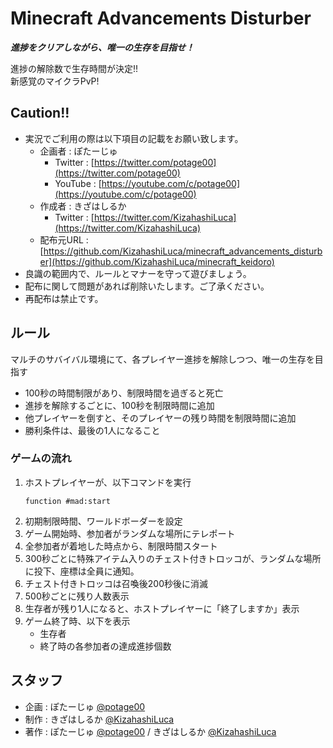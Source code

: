 # Minecraft Advancements Disturber
__*進捗をクリアしながら、唯一の生存を目指せ！*__

進捗の解除数で生存時間が決定!!  
新感覚のマイクラPvP!

## Caution!!
 - 実況でご利用の際は以下項目の記載をお願い致します。
   - 企画者 : ぽたーじゅ
     - Twitter : [https://twitter.com/potage00](https://twitter.com/potage00)
     - YouTube : [https://youtube.com/c/potage00](https://youtube.com/c/potage00)
   - 作成者 : きざはしるか
     - Twitter : [https://twitter.com/KizahashiLuca](https://twitter.com/KizahashiLuca)
   - 配布元URL : [https://github.com/KizahashiLuca/minecraft_advancements_disturber](https://github.com/KizahashiLuca/minecraft_keidoro)
 - 良識の範囲内で、ルールとマナーを守って遊びましょう。
 - 配布に関して問題があれば削除いたします。ご了承ください。
 - 再配布は禁止です。

## ルール
マルチのサバイバル環境にて、各プレイヤー進捗を解除しつつ、唯一の生存を目指す

 - 100秒の時間制限があり、制限時間を過ぎると死亡
 - 進捗を解除するごとに、100秒を制限時間に追加
 - 他プレイヤーを倒すと、そのプレイヤーの残り時間を制限時間に追加
 - 勝利条件は、最後の1人になること

### ゲームの流れ
 1. ホストプレイヤーが、以下コマンドを実行
    ```mcfunction
    function #mad:start
    ```
 2. 初期制限時間、ワールドボーダーを設定
 3. ゲーム開始時、参加者がランダムな場所にテレポート
 4. 全参加者が着地した時点から、制限時間スタート
 5. 300秒ごとに特殊アイテム入りのチェスト付きトロッコが、ランダムな場所に投下、座標は全員に通知。
 6. チェスト付きトロッコは召喚後200秒後に消滅
 7. 500秒ごとに残り人数表示
 8. 生存者が残り1人になると、ホストプレイヤーに「終了しますか」表示
 9. ゲーム終了時、以下を表示
    - 生存者
    - 終了時の各参加者の達成進捗個数

## スタッフ
 - 企画 : ぽたーじゅ [@potage00](https://twitter.com/potage00)
 - 制作 : きざはしるか [@KizahashiLuca](https://twitter.com/KizahashiLuca)
 - 著作 : ぽたーじゅ [@potage00](https://twitter.com/potage00) / きざはしるか [@KizahashiLuca](https://twitter.com/KizahashiLuca)